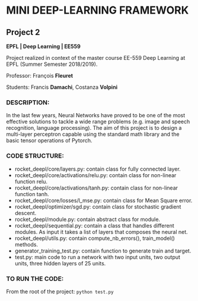 # MINI DEEP-LEARNING FRAMEWORK
## Project 2
**EPFL | Deep Learning | EE559**

Project realized in context of the master course EE-559 Deep Learning at EPFL (Summer Semester 2018/2019).

Professor: François **Fleuret**

Students: Francis **Damachi**, Costanza **Volpini**

### DESCRIPTION:
In the last few years, Neural Networks have proved to be one of the most effective solutions to tackle a wide range problems (e.g. image and speech recognition, language processing). The aim of this project is to design a multi-layer perceptron capable using the standard math library and the basic tensor operations of Pytorch.

### CODE STRUCTURE:
- rocket_deepl/core/layers.py: contain class for fully connected layer.
- rocket_deepl/core/activations/relu.py: contain class for non-linear function relu.
- rocket_deepl/core/activations/tanh.py: contain class for non-linear function tanh.
- rocket_deepl/core/losses/l_mse.py: contain class for Mean Square error.
- rocket_deepl/optimizer/sgd.py: contain class for stochastic gradient descent.
- rocket_deepl/module.py: contain abstract class for module.
- rocket_deepl/sequential.py: contain a class that handles different modules. As input it takes a list of layers that composes the neural net.
- rocket_deepl/utils.py: contain compute_nb_errors(), train_model() methods.
- generator_training_test.py: contain function to generate train and target.
- test.py: main code to run a network with two input units, two output units, three hidden layers of 25 units.

### TO RUN THE CODE:
From the root of the project: ``` python test.py ```